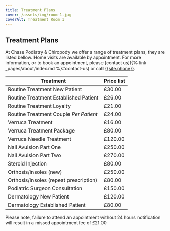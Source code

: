 ```yaml
---
title: Treatment Plans
cover: /assets/img/room-1.jpg
coverAlt: Treatment Room 1
---
```


## Treatment Plans
At Chase Podiatry & Chiropody we offer a range of treatment plans, they are listed bellow. Home visits are available by appointment. For more information, or to book an appointment, please [contact us]({% link _pages/about/index.md %}#contact-us) or call [{{site.phone}}](tel:{{site.phone|stripwhitespace}}).

Treatment	                            | Price list
----------------------------------------|-----------
Routine Treatment New Patient           | £30.00
Routine Treatment Established Patient	| £26.00
Routine Treatment Loyalty	            | £21.00
Routine Treatment Couple *Per Patient*	| £24.00
Verruca Treatment	                    | £16.00
Verruca Treatment Package	            | £80.00
Verruca Needle Treatment                | £120.00
Nail Avulsion Part One	                | £250.00
Nail Avulsion Part Two	                | £270.00
Steroid Injection	                    | £80.00
Orthosis/insoles (new)                  | £250.00
Orthosis/insoles (repeat prescription)  | £80.00
Podiatric Surgeon Consultation          | £150.00
Dermatology New Patient                 | £120.00
Dermatology Established Patient         | £80.00

Please note, failure to attend an appointment without 24 hours notification will result in a missed appointment fee of £21.00
